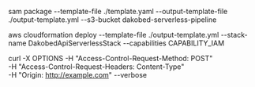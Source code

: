 
sam package --template-file ./template.yaml --output-template-file ./output-template.yml --s3-bucket dakobed-serverless-pipeline

aws cloudformation deploy --template-file ./output-template.yml  --stack-name DakobedApiServerlessStack --capabilities CAPABILITY_IAM


curl -X OPTIONS -H "Access-Control-Request-Method: POST" \
     -H "Access-Control-Request-Headers: Content-Type" \
     -H "Origin: http://example.com" --verbose <endpoint>